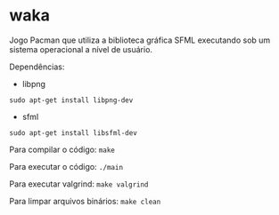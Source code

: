 # waka
Jogo Pacman que utiliza a biblioteca gráfica SFML executando sob um sistema operacional a nível de usuário.

Dependências:

- libpng

```sudo apt-get install libpng-dev```

- sfml

```sudo apt-get install libsfml-dev```

Para compilar o código: ```make```

Para executar o código: ```./main```

Para executar valgrind: ```make valgrind```

Para limpar arquivos binários: ```make clean```

